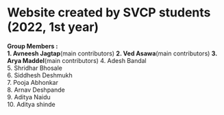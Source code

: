 # Website created by SVCP students (2022, 1st year)
**Group Members :**\
**1. Avneesh Jagtap**\(main contributors)
**2. Ved Asawa**\(main contributors)
**3. Arya Maddel**\(main contributors)
4. Adesh Bandal\
5. Shridhar Bhosale\
6. Siddhesh Deshmukh\
7. Pooja Abhonkar\
8. Arnav Deshpande\
9. Aditya Naidu\
10. Aditya shinde
